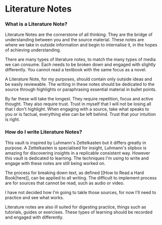 # Literature Notes

### What is a Literature Note?

Literature  Notes are the cornerstone of all thinking. They are the bridge of understanding between you and the source material. These notes are where we take in outside information and begin to internalise it, in the hopes of achieving understanding.

There are many types of literature notes, to match the many types of media we can consume. Each needs to be broken down and engaged with slightly differently. You cannot read a textbook with the same focus as a novel.

A Literature Note, for my purposes, should contain only outside ideas and be easily reviewable. The writing in these notes should be dedicated to the source through highlights or paraphrasing essential material in bullet points.

By far these will take the longest. They require repetition, focus and active thought. They also require trust. Trust in myself that I will not be losing all that I don't highlight. When engaging with a source, take what speaks to you or is factual, everything else can be left behind. Trust that your intuition is right.
### How do I write Literature Notes?

This vault is inspired by Luhmann's Zettelkasten but it differs greatly in purpose. A Zettelkasten is specialised for insight, Luhmann's slipbox is amazing for discovering insights in a replicable consistent way. However this vault is dedicated to learning. The techniques I'm using to write and engage with these notes are still being worked on. 

The process for breaking down text, as defined [[How to Read a Hard Book|here]], can be applied to all writing. The difficult to implement process are for sources that cannot be read, such as audio or video. 

I have not decided how I'm going to takle those sources, for now I'll need to practice and see what works.

Literature notes are also ill suited for digesting practice, things such as tutorials, guides or exercises. These types of learning should be recorded and engaged with differently.
